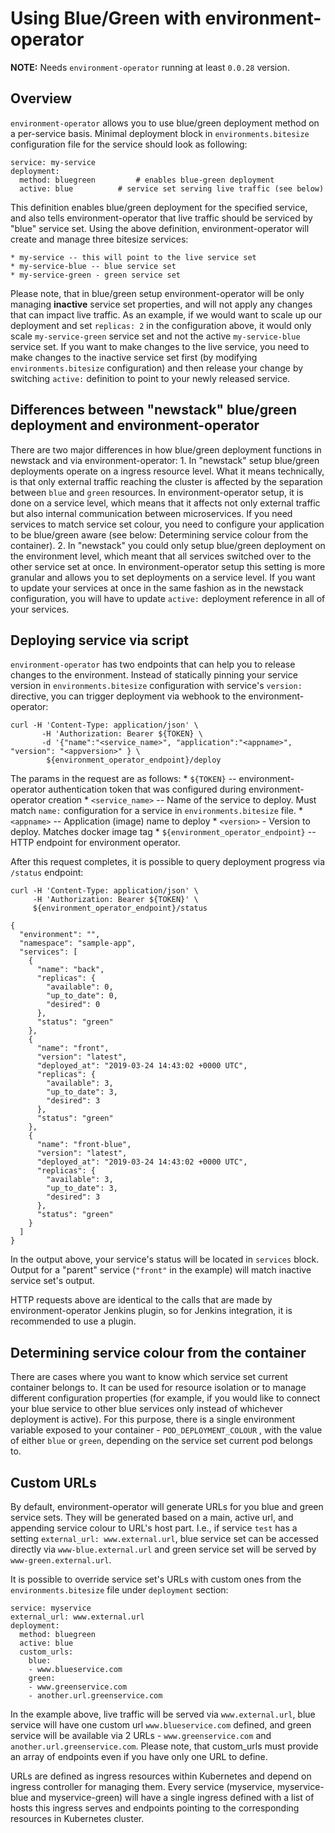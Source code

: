 # Using Blue/Green with environment-operator

**NOTE:** Needs `environment-operator` running at least `0.0.28` version.

## Overview
`environment-operator` allows you to use blue/green deployment method on a per-service basis. Minimal deployment block in `environments.bitesize` configuration file for the service should look as following:

```
service: my-service
deployment:
  method: bluegreen 		# enables blue-green deployment
  active: blue 	   		# service set serving live traffic (see below)
```

This definition enables blue/green deployment for the specified service, and also tells environment-operator that live traffic should be serviced by "blue" service set. Using the above definition, environment-operator will create and manage three bitesize services:

	* my-service -- this will point to the live service set
	* my-service-blue -- blue service set
	* my-service-green - green service set

Please note, that in blue/green setup environment-operator will be only managing **inactive** service set properties, and will not apply any changes that can impact live traffic. As an example, if we would want to scale up our deployment and set `replicas: 2` in the configuration above, it would only scale `my-service-green` service set and not the active `my-service-blue` service set. If you want to make changes to the live service, you need to make changes to the inactive service set first (by modifying `environments.bitesize` configuration) and then release your change by switching `active:` definition to point to your newly released service.

## Differences between "newstack" blue/green deployment and environment-operator

There are two major differences in how blue/green deployment functions in newstack and via environment-operator:
	1. In "newstack" setup blue/green deployments operate on a ingress resource level. What it means technically, is that only external traffic reaching the cluster is affected by the separation between `blue` and `green` resources. In environment-operator setup, it is done on a service level, which means that it affects not only external traffic but also internal communication between microservices. If you need services to match service set colour, you need to configure your application to be blue/green aware (see below: Determining service colour from the container).
	2. In "newstack" you could only setup blue/green deployment on the environment level, which meant that all services switched over to the other service set at once. In environment-operator setup this setting is more granular and allows you to set deployments on a service level. If you want to update your services at once in the same fashion as in the newstack configuration, you will have to update `active:` deployment reference in all of your services. 

## Deploying service via script
`environment-operator` has two endpoints that can help you to release changes to the environment. Instead of statically pinning your service version in `environments.bitesize` configuration with service's `version: ` directive, you can trigger deployment via webhook to the environment-operator:

```
curl -H 'Content-Type: application/json' \
	   -H 'Authorization: Bearer ${TOKEN} \
	   -d '{"name":"<service_name>", "application":"<appname>", "version": "<appversion>" } \
		${environment_operator_endpoint}/deploy
```

The params in the request are as follows:
	* `${TOKEN}` -- environment-operator authentication token that was configured during environment-operator creation
	* `<service_name>` -- Name of the service to deploy. Must match `name:` configuration for a service  in `environments.bitesize` file.
	* `<appname>` -- Application (image) name to deploy
	* `<version>` - Version to deploy. Matches docker image tag
	* `${environment_operator_endpoint}` -- HTTP endpoint for environment operator.

After this request completes, it is possible to query deployment progress via `/status` endpoint:

```
curl -H 'Content-Type: application/json' \
     -H 'Authorization: Bearer ${TOKEN}' \
     ${environment_operator_endpoint}/status

{
  "environment": "",
  "namespace": "sample-app",
  "services": [
    {
      "name": "back",
      "replicas": {
        "available": 0,
        "up_to_date": 0,
        "desired": 0
      },
      "status": "green"
    },
    {
      "name": "front",
      "version": "latest",
      "deployed_at": "2019-03-24 14:43:02 +0000 UTC",
      "replicas": {
        "available": 3,
        "up_to_date": 3,
        "desired": 3
      },
      "status": "green"
    },
    {
      "name": "front-blue",
      "version": "latest",
      "deployed_at": "2019-03-24 14:43:02 +0000 UTC",
      "replicas": {
        "available": 3,
        "up_to_date": 3,
        "desired": 3
      },
      "status": "green"
    }
  ]
}
```

In the output above, your service's status will be located in `services` block. Output for a "parent" service (`"front"` in the example) will match inactive service set's output.

HTTP requests above are identical to the calls that are made by environment-operator Jenkins plugin, so for Jenkins integration, it is recommended to use a plugin.

## Determining service colour from the container

There are cases where you want to know which service set current container belongs to. It can be used for resource isolation or to manage different configuration properties (for example, if you would like to connect your blue service to other blue services only instead of whichever deployment is active). For this purpose, there is a single environment variable exposed to your container - `POD_DEPLOYMENT_COLOUR` ,  with the value of either `blue` or `green`, depending on the service set current pod belongs to.


## Custom URLs

By default, environment-operator will generate URLs for you blue and green service sets. They will be generated based on a main, active url, and appending service colour to URL's host part. I.e., if service `test` has a setting `external_url: www.external.url`, blue service set can be accessed directly via `www-blue.external.url` and green service set will be served by `www-green.external.url`.

It is possible to override service set's URLs with custom ones from the `environments.bitesize` file under `deployment` section:

```
service: myservice
external_url: www.external.url
deployment:
  method: bluegreen
  active: blue
  custom_urls:
    blue:
    - www.blueservice.com
    green:
    - www.greenservice.com
    - another.url.greenservice.com
```

In the example above, live traffic will be served via `www.external.url`,  blue service will have one custom url `www.blueservice.com` defined, and green service will be available via 2 URLs - `www.greenservice.com` and `another.url.greenservice.com`. Please note, that custom_urls must provide an array of endpoints even if you have only one URL to define.

URLs are defined as ingress resources within Kubernetes and depend on ingress controller for managing them. Every service (myservice, myservice-blue and myservice-green) will have a single ingress defined with a list of hosts this ingress serves and endpoints pointing to the corresponding resources in Kubernetes cluster.


